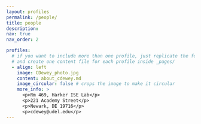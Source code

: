 ```yaml
---
layout: profiles
permalink: /people/
title: people
description:
nav: true
nav_order: 2

profiles:
  # if you want to include more than one profile, just replicate the following block
  # and create one content file for each profile inside _pages/
  - align: left
    image: CDewey_photo.jpg
    content: about_cdewey.md
    image_circular: false # crops the image to make it circular
    more_info: >
      <p>Rm 469, Harker ISE Lab</p>
      <p>221 Academy Street</p>
      <p>Newark, DE 19716</p>
      <p>cdewey@udel.edu</p>
---
```

